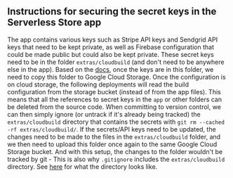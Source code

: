 ## Instructions for securing the secret keys in the Serverless Store app

The app contains various keys such as Stripe API keys and Sendgrid API keys that need to be kept private, as well as Firebase configuration that could be made public but could also be kept private. These secret keys need to be in the folder `extras/cloudbuild` (and don't need to be anywhere else in the app). Based on the [docs](https://medium.com/@ratrosy/set-up-serverless-store-part-3-computing-cron-jobs-and-management-tools-34d51475df70), once the keys are in this folder, we need to copy this folder to Google Cloud Storage. Once the configuration is on cloud storage, the following deployments will read the build configuration from the storage bucket (instead of from the app files). This means that all the references to secret keys in the `app` or other folders can be deleted from the source code. When committing to version control, we can then simply ignore (or untrack if it's already being tracked) the `extras/cloudbuild` directory that contains the secrets with `git rm --cached -rf extras/cloudbuild/`. If the secrets/API keys need to be updated, the changes need to be made to the files in the `extras/cloudbuild` folder, and we then need to upload this folder once again to the same Google Cloud Storage bucket. And with this setup, the changes to the folder wouldn't be tracked by git - This is also why `.gitignore` includes the `extras/cloudbuild` directory. See [here](https://github.com/GoogleCloudPlatform/serverless-store-demo/tree/master/extras/cloudbuild) for what the directory looks like.
